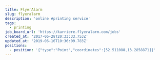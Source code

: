 ```yaml
---
title: FlyerAlarm
slug: flyeralarm
description: 'online #printing service'
tags:
  - printing
job_board_url: 'https://karriere.flyeralarm.com/jobs'
created_at: '2017-06-28T20:33:33.753Z'
updated_at: '2019-06-16T10:36:09.783Z'
positions:
  - position: '{"type":"Point","coordinates":[52.511088,13.2858871]}'
---
```


